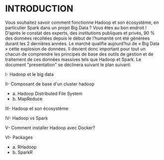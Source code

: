 # INTRODUCTION

Vous souhaitez savoir comment fonctionne Hadoop et son écosystème, en particulier Spark dans un projet Big Data ?  Vous êtes au bon endroit  ! D’après le constat des experts, des institutions publiques et privés, 90 % des données récoltées depuis le début de l’humanité ont été générées durant les 2 dernières années. Le marché qualifie aujourd’hui de « Big Data » cette explosion de données. Il devient donc important pour tout un chacun de comprendre les principes de base des outils de gestion et de traitement de ces données massives tels que Hadoop et Spark. Le document "presentation" se déclinera suivant le plan suivant:

I- Hadoop et le big data
  
II- Composant de base d'un cluster hadoop
  
  * a. Hadoop Distributed File System
  * b. MapReduce
  
III- Hadoop et son écosystème
  
IV- Hadoop vs Spark
  
V- Comment installer Hadoop avec Docker?
  	
VI- Packages
  
  * a. RHadoop
  * b. SparkR
